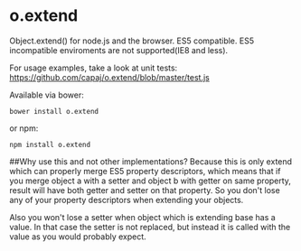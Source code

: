o.extend
====================

Object.extend() for node.js and the browser. ES5 compatible. ES5 incompatible enviroments are not supported(IE8 and less).

For usage examples, take a look at unit tests: https://github.com/capaj/o.extend/blob/master/test.js

Available via bower:

    bower install o.extend
  
or npm:

    npm install o.extend

##Why use this and not other implementations? 
Because this is only extend which can properly merge ES5 property descriptors, which means that if you merge object a with a setter and object b with getter on same property, result will have both getter and setter on that property.
So you don't lose any of your property descriptors when extending your objects.


Also you won't lose a setter when object which is extending base has a value. In that case the setter is not replaced, but instead it is called with the value as you would probably expect.

